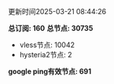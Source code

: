 更新时间2025-03-21 08:44:26

**总订阅: 160**
**总节点: 30735**
- vless节点: 10042
- hysteria2节点: 2

**google ping有效节点: 691**
